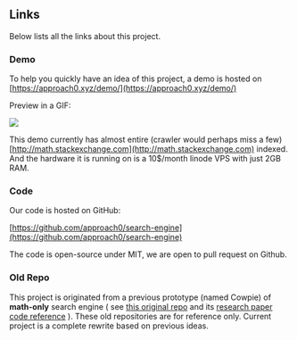 ## Links
Below lists all the links about this project.

### Demo
To help you quickly have an idea of this project,
a demo is hosted on
[https://approach0.xyz/demo/](https://approach0.xyz/demo/)

Preview in a GIF:

![](https://github.com/approach0/search-engine-docs-eng/raw/master/img/clip.gif)

This demo currently has almost entire (crawler would perhaps miss a few)
[http://math.stackexchange.com](http://math.stackexchange.com) indexed.
And the hardware it is running on is a 10$/month linode VPS with just 2GB RAM.

### Code
Our code is hosted on GitHub:

[https://github.com/approach0/search-engine](https://github.com/approach0/search-engine)

The code is open-source under MIT, we are open to pull request
on Github.

### Old Repo
This project is originated from a previous prototype (named Cowpie)
of **math-only** search engine
(
see [this original repo](https://bitbucket.org/t-k-/cowpie/)
and its [research paper code reference](https://github.com/t-k-/opmes)
).
These old repositories are for reference only.
Current project is a complete rewrite based on previous ideas.
